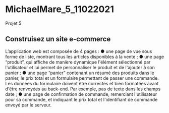 # MichaelMare_5_11022021
Projet 5

## Construisez un site e-commerce

L’application web est composée de 4 pages :
  ● une page de vue sous forme de liste, montrant tous les articles disponibles à la vente ;
  ● une page “produit”, qui affiche de manière dynamique l'élément sélectionné par l'utilisateur et lui permet de personnaliser le produit et de l'ajouter à son panier ;
  ● une page “panier” contenant un résumé des produits dans le panier, le prix total et un formulaire permettant de passer une commande. Les données du formulaire doivent être correctes et bien formatées avant d'être renvoyées au back-end. Par exemple, pas de texte dans les champs date ;
  ● une page de confirmation de commande, remerciant l'utilisateur pour sa commande, et indiquant le prix total et l'identifiant de commande envoyé par le serveur.
